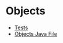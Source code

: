 # Objects

- [Tests](app/src/test/java/com/example/objects/SpeakersTest.java)
- [Objects Java File](app/src/main/java/com/example/objects/Speakers.java)
